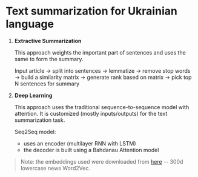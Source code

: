 # Text summarization for Ukrainian language

1. **Extractive Summarization**

   This approach weights the important part of sentences and uses the same to form the summary.

   Input article → split into sentences → lemmatize → remove stop words → build a similarity matrix → generate rank based on matrix → pick top N sentences for summary

2. **Deep Learning**

   This approach uses the traditional sequence-to-sequence model with attention. It is customized (mostly inputs/outputs) for the text summarization task.

   Seq2Seq model:

   - uses an encoder (multilayer RNN with LSTM)
   - the decoder is built using a Bahdanau Attention model

> Note: the embeddings used were downloaded from [here](<http://lang.org.ua/uk/models/>) -- 300d lowercase news Word2Vec.
